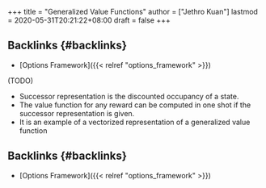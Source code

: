 +++
title = "Generalized Value Functions"
author = ["Jethro Kuan"]
lastmod = 2020-05-31T20:21:22+08:00
draft = false
+++

## Backlinks {#backlinks}

- [Options Framework]({{< relref "options_framework" >}})

(TODO)

- Successor representation is the discounted occupancy of a state.
- The value function for any reward can be computed in one shot if the
  successor representation is given.
- It is an example of a vectorized representation of a generalized
  value function

## Backlinks {#backlinks}

- [Options Framework]({{< relref "options_framework" >}})
